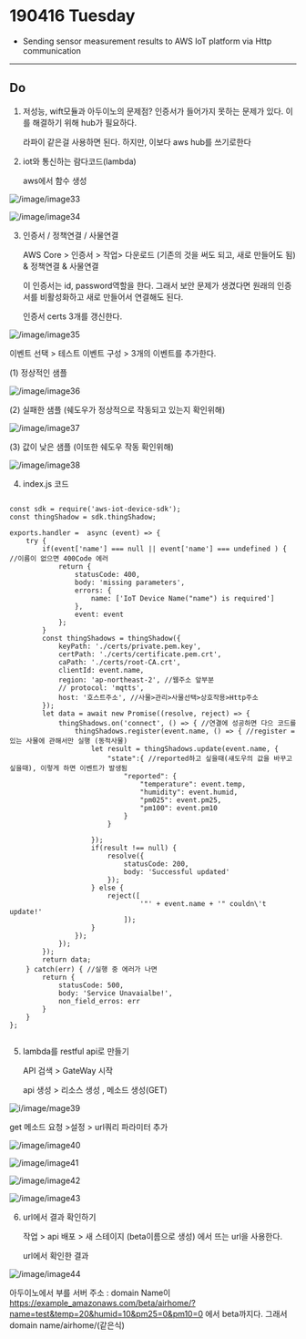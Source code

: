 190416 Tuesday
===================

- Sending sensor measurement results to AWS IoT platform via Http communication

----------



 




Do
------------------ 
1. 저성능, wift모듈과 아두이노의 문제점?
    인증서가 들어가지 못하는 문제가 있다. 
    이를 해결하기 위해 hub가 필요하다.
    
    라파이 같은걸 사용하면 된다.    하지만, 이보다 aws hub를 쓰기로한다

2. iot와 통신하는 람다코드(lambda)

    aws에서 함수 생성


![/image/image33](/image/image33.png)


![/image/image34](/image/image34.png) 



3. 인증서 / 정책연결 / 사물연결

    AWS Core > 인증서 > 작업> 다운로드 (기존의 것을 써도 되고, 새로 만들어도 됨) & 정책연결 & 사물연결

    이 인증서는 id, password역할을 한다. 그래서 보안 문제가 생겼다면 원래의 인증서를 비활성화하고 새로 만들어서 연결해도 된다.



    인증서 certs 3개를 갱신한다. 

![/image/image35](/image/image35.png)


   이벤트 선택 > 테스트 이벤트 구성 >  3개의 이벤트를 추가한다.

   (1) 정상적인 샘플

![/image/image36](/image/image36.png)


   (2) 실패한 샘플 (쉐도우가 정상적으로 작동되고 있는지 확인위해)


![/image/image37](/image/image37.png)




   (3) 값이 낮은 샘플 (이또한 쉐도우 작동 확인위해)

![/image/image38](/image/image38.png)




4. index.js 코드

```

const sdk = require('aws-iot-device-sdk');
const thingShadow = sdk.thingShadow;

exports.handler =  async (event) => {
    try {
        if(event['name'] === null || event['name'] === undefined ) { //이름이 없으면 400Code 에러 
            return {
                statusCode: 400,
                body: 'missing parameters',
                errors: {
                    name: ['IoT Device Name("name") is required']
                },
                event: event
            };
        }
        const thingShadows = thingShadow({
            keyPath: './certs/private.pem.key',
            certPath: './certs/certificate.pem.crt',
            caPath: './certs/root-CA.crt',
            clientId: event.name,
            region: 'ap-northeast-2', //웹주소 앞부분 
            // protocol: 'mqtts',
            host: '호스트주소', //사물>관리>사물선택>상호작용>Http주소
        });
        let data = await new Promise((resolve, reject) => {
            thingShadows.on('connect', () => { //연결에 성공하면 다으 코드를  
                thingShadows.register(event.name, () => { //register = 있는 사물에 관해서만 실행 (동적사물)
                    let result = thingShadows.update(event.name, {
                        "state":{ //reported하고 싶을때(섀도우의 값을 바꾸고 싶을때), 이렇게 하면 이벤트가 발생됨 
                            "reported": {
                                "temperature": event.temp,
                                "humidity": event.humid,
                                "pm025": event.pm25,
                                "pm100": event.pm10
                            }
                        }
                        
                    });
                    if(result !== null) {
                        resolve({
                            statusCode: 200,
                            body: 'Successful updated'
                        });
                    } else {
                        reject([
                                '"' + event.name + '" couldn\'t update!'
                            ]);
                    }
                });
            });
        });
        return data;
    } catch(err) { //실행 중 에러가 나면 
        return {
            statusCode: 500,
            body: 'Service Unavaialbe!',
            non_field_erros: err
        }
    }
};


```



5. lambda를 restful api로 만들기 

    API 검색 > GateWay 시작 

    api 생성 > 리소스 생성 , 메소드 생성(GET)


![i/image/mage39](/image/image39.png)



get 메소드 요청 >설정 > url쿼리 파라미터 추가 



![/image/image40](/image/image40.png)

![/image/image41](/image/image41.png)

![/image/image42](/image/image42.png)

![/image/image43](/image/image43.png)


6. url에서 결과 확인하기 

    작업 > api  배포 > 새 스테이지 (beta이름으로 생성) 에서 뜨는 url을 사용한다. 

    url에서 확인한 결과 


![/image/image44](/image/image44.png)


아두이노에서 부를 서버 주소 : domain Name이 https://example_amazonaws.com/beta/airhome/?name=test&temp=20&humid=10&pm25=0&pm10=0
에서 beta까지다. 그래서 domain name/airhome/(같은식)


